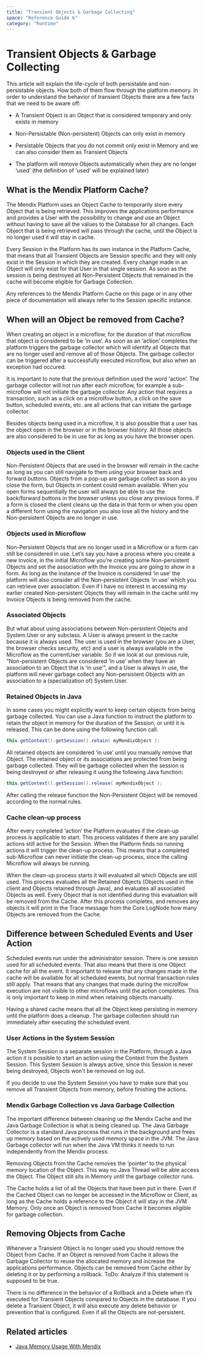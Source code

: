 ```yaml
---
title: "Transient Objects & Garbage Collecting"
space: "Reference Guide 6"
category: "Runtime"
---
```

# Transient Objects & Garbage Collecting



This article will explain the life-cycle of both persistable and non-persistable objects. How both of them flow through the platform memory. In order to understand the behavior of transient Objects there are a few facts that we need to be aware off:

*   A Transient Object is an Object that is considered temporary and only exists in memory

*   Non-Persistable (Non-persistent) Objects can only exist in memory

*   Persistable Objects that you do not commit only exist in Memory and we can also consider them as Transient Objects

*   The platform will remove Objects automatically when they are no longer ‘used’ (the definition of ‘used’ will be explained later)

## What is the Mendix Platform Cache?

The Mendix Platform uses an Object Cache to temporarily store every Object that is being retrieved. This improves the applications performance and provides a User with the possibility to change and use an Object without having to save all the values to the Database for all changes. Each Object that is being retrieved will pass through the cache, until the Object is no longer used it will stay in cache.

Every Session in the Platform has its own instance in the Platform Cache, that means that all Transient Objects are Session specific and they will only exist in the Session in which they are created. Every change made in an Object will only exist for that User in that single session. As soon as the session is being destroyed all Non-Persistent Objects that remained in the cache will become eligible for Garbage Collection.

Any references to the Mendix Platform Cache on this page or in any other piece of documentation will always refer to the Session specific instance.

## When will an Object be removed from Cache?

When creating an object in a microflow, for the duration of that microflow that object is considered to be ‘in use’. As soon as an ‘action’ completes the platform triggers the garbage collector which will identify all Objects that are no longer used and remove all of those Objects. The garbage collector can be triggered after a successfully executed microflow, but also when an exception had occured.

It is important to note that the previous definition used the word 'action’. The garbage collector will not run after each microflow, for example a sub-microflow will not initiate the garbage collector. Any action that requires a transaction, such as a click on a microlfow button, a click on the save button, scheduled events, etc. are all actions that can initiate the garbage collector.

Besides objects being used in a microflow, it is also possible that a user has the object open in the browser or in the browser history. All those objects are also considered to be in use for as long as you have the browser open.

### Objects used in the Client

Non-Persistent Objects that are used in the browser will remain in the cache as long as you can still navigate to them using your browser back and forward buttons. Objects from a pop-up are garbage collect as soon as you close the form, but Objects in content could remain available. When you open forms sequentially the user will always be able to use the back/forward buttons in the browser unless you close any previous forms. If a form is closed the client cleans up the data in that form or when you open a different form using the navigation you also lose all the history and the Non-persistent Objects are no longer in use.

### Objects used in Microflow

Non-Persistent Objects that are no longer used in a Microflow or a form can still be considered in use. Let’s say you have a process where you create a new Invoice, in the initial Microflow you’re creating some Non-persistent Objects and set the association with the Invoice you are going to show in a form. As long as the instance of the Invoice is considered ‘in use’ the platform will also consider all the Non-persistent Objects ‘in use’ which you can retrieve over association. Even if I have no interest in accessing my earlier created Non-persistent Objects they will remain in the cache until my Invoice Objects is being removed from the cache.

### Associated Objects

But what about using associations between Non-persistent Objects and System.User or any subclass. A User is always present in the cache because it is always used. The user is used in the browser (you are a User, the browser checks security, etc) and a user is always available in the Microflow as the currentUser variable. So if we look at our previous rule, “Non-persistent Objects are considered ‘in use’ when they have an association to an Object that is ‘in use’”, and a User is always in use, the platform will never garbage collect any Non-persistent Objects with an association to a (specialization of) System.User.

### Retained Objects in Java

In some cases you might explicitly want to keep certain objects from being garbage collected. You can use a Java function to instruct the platform to retain the object in memory for the duration of the Session, or until it is released. This can be done using the following function call. 

```java
this.getContext().getSession().retain( myMendixObject );
```

All retained objects are considered ‘in use’ until you manually remove that Object. The retained object or its associations are protected from being garbage collected. They will be garbage collected when the session is being destroyed or after releasing it using the following Java function:

```java
this.getContext().getSession().release( myMendixObject );
```

After calling the release function the Non-Persistent Object will be removed according to the normal rules.

### Cache clean-up process

After every completed ‘action’ the Platform evaluates if the clean-up process is applicable to start. This process validates if there are any parallel actions still active for the Session. When the Platform finds no running actions it will trigger the clean-up process. This means that a completed sub-Microflow can never initiate the clean-up process, since the calling Microflow will always be running.

When the clean-up process starts it will evaluated all which Objects are still used. This process evaluates all the Retained Objects (Objects used in the client and Objects retained through Java), and evaluates all associated Objects as well. Every Object that is not identified during this evaluation will be removed from the Cache. 
After this process completes, and removes any objects it will print in the Trace message from the Core LogNode how many Objects are removed from the Cache.

## Difference between Scheduled Events and User Action

Scheduled events run under the administrator session. There is one session used for all scheduled events. That also means that there is one Object cache for all the event. It important to release that any changes made in the cache will be available for all scheduled events, but normal transaction rules still apply. That means that any changes that made during the microlfow execution are not visible to other microflows until the action completes. This is only important to keep in mind when retaining objects manually. 

Having a shared cache means that all the Object keep persisting in memory until the platform does a cleanup. The garbage collection should run immediately after executing the scheduled event.

### User Actions in the System Session

The System Session is a separate session in the Platform, through a Java action it is possible to start an action using the Context from the System Session. This System Session is always active, since this Session is never being destroyed, Objects won’t be removed on log out.

If you decide to use the System Session you have to make sure that you remove all Transient Objects from memory, before finishing the actions.

### Mendix Garbage Collection vs Java Garbage Collection

The important difference between cleaning up the Mendix Cache and the Java Garbage Collection is what is being cleaned up. The Java Garbage Collector is a standard Java process that runs in the background and frees up memory based on the actively used memory space in the JVM. The Java Garbage collector will run when the Java VM thinks it needs to run independently from the Mendix process. 

Removing Objects from the Cache removes the ‘pointer’ to the physical memory location of the Object. This way no Java Thread will be able access the Object. The Object still sits in Memory until the garbage collector runs.

The Cache holds a list of all the Objects that have been put in there. Even if the Cached Object can no longer be accessed in the Microflow or Client, as long as the Cache holds a reference to the Object it will stay in the JVM Memory. Only once an Object is removed from Cache it becomes eligible for garbage collection.

## Removing Objects from Cache

Whenever a Transient Object is no longer used you should remove the Object from Cache. If an Object is removed from Cache it allows the Garbage Collector to reuse the allocated memory and increase the applications performance. 
Objects can be removed from Cache either by deleting it or by performing a rollback. ToDo: Analyze if this statement is supposed to be true.

There is no difference in the behavior of a Rollback and a Delete when it’s executed for Transient Objects compared to Objects in the database. If you delete a Transient Object, it will also execute any delete behavior or prevention that is configured. Even if all the Objects are not-persistent.

## Related articles

*   [Java Memory Usage With Mendix](Java+Memory+Usage+With+Mendix)
